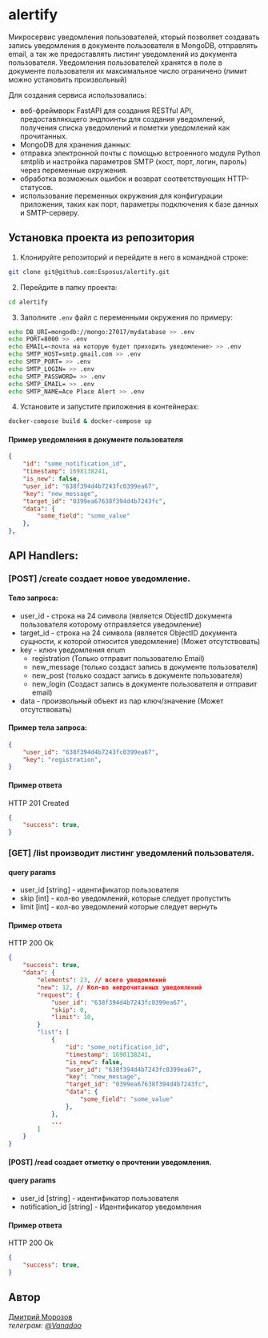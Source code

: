 # alertify
Mикросервис уведомления пользователей, кторый позволяет создавать запись уведомления в документе пользователя в MongoDB, отправлять email, а так же предоставлять листинг уведомлений из документа пользователя.
Уведомления пользователей хранятся в поле в документе пользователя их максимальное число ограничено (лимит можно установить произвольный)

Для создания сервиса использовались:

- веб-фреймворк FastAPI для создания RESTful API, предоставляющего эндпоинты для создания уведомлений, получения списка уведомлений и пометки уведомлений как прочитанных.
- MongoDB для хранения данных:
- отправка электронной почты с помощью встроенного модуля Python smtplib и настройка параметров SMTP (хост, порт, логин, пароль) через переменные окружения.
- обработка возможных ошибок и возврат соответствующих HTTP-статусов.
- использование переменных окружения для конфигурации приложения, таких как порт, параметры подключения к базе данных и SMTP-серверу.

Установка проекта из репозитория
----------

1. Клонируйте репозиторий и перейдите в него в командной строке:
```bash
git clone git@github.com:Esposus/alertify.git
```
2. Перейдите в папку проекта:
```bash
cd alertify
```
3. Заполните ```.env``` файл с переменными окружения по примеру:
```bash 
echo DB_URI=mongodb://mongo:27017/mydatabase >> .env
echo PORT=8000 >> .env
echo EMAIL=<почта на которую будет приходить уведомление> >> .env
echo SMTP_HOST=smtp.gmail.com >> .env
echo SMTP_PORT= >> .env
echo SMTP_LOGIN= >> .env
echo SMTP_PASSWORD= >> .env
echo SMTP_EMAIL= >> .env
echo SMTP_NAME=Ace Place Alert >> .env
```
4. Установите и запустите приложения в контейнерах:
```bash 
docker-compose build & docker-compose up
```


#### Пример уведомления в документе пользователя

```json
{
    "id": "some_notification_id",
    "timestamp": 1698138241,
    "is_new": false,
    "user_id": "638f394d4b7243fc0399ea67",
    "key": "new_message",
    "target_id": "0399ea67638f394d4b7243fc",
    "data": {
        "some_field": "some_value"
    },
},
```

## API Handlers: 

### [POST] /create создает новое уведомление.

#### Тело запроса:

- user_id - строка на 24 символа (является ObjectID документа пользователя которому отправляется уведомление)
- target_id - строка на 24 символа (является ObjectID документа сущности, к которой относится уведомление) (Может отсутствовать)
- key - ключ уведомления enum
    - registration (Только отправит пользователю Email)
    - new_message (только создаст запись в документе пользователя)
    - new_post (только создаст запись в документе пользователя)
    - new_login (Создаст запись в документе пользователя и отправит email)
- data - произвольный объект из пар ключ/значение (Может отсутствовать)

#### Пример тела запроса:

```json
{
    "user_id": "638f394d4b7243fc0399ea67",
    "key": "registration",
}
```

#### Пример ответа

HTTP 201 Created

```json
{
    "success": true,
}
```

### [GET] /list производит листинг уведомлений пользователя.

#### query params
- user_id [string] - идентификатор пользователя
- skip [int] - кол-во уведомлений, которые следует пропустить
- limit [int] - кол-во уведомлений которые следует вернуть

#### Пример ответа

HTTP 200 Ok

```json
{
    "success": true,
    "data": {
        "elements": 23, // всего уведомлений
        "new": 12, // Кол-во непрочитанных уведомлений
        "request": {
            "user_id": "638f394d4b7243fc0399ea67",
            "skip": 0,
            "limit": 10,
        }
        "list": [
            {
                "id": "some_notification_id",
                "timestamp": 1698138241,
                "is_new": false,
                "user_id": "638f394d4b7243fc0399ea67",
                "key": "new_message",
                "target_id": "0399ea67638f394d4b7243fc",
                "data": {
                    "some_field": "some_value"
                },
            },
            ...
        ]
    }
}
```

#### [POST] /read создает отметку о прочтении уведомления.

#### query params
- user_id [string] - идентификатор пользователя
- notification_id [string] - Идентификатор уведомления

#### Пример ответа

HTTP 200 Ok

```json
{
    "success": true,
}
```
## Автор 
[Дмитрий Морозов](https://github.com/Esposus "GitHub аккаунт")   
*телеграм: [@Vanadoo](https://t.me/Vanadoo "ссылка на телеграм")*